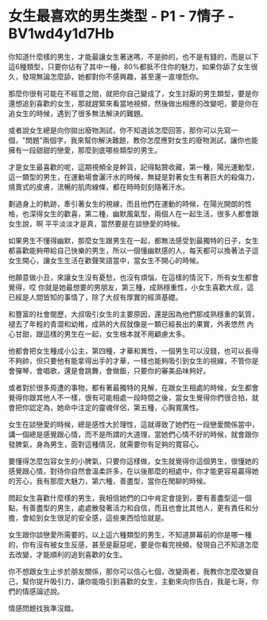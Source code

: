 # 女生最喜欢的男生类型 - P1 - 7情子 - BV1wd4y1d7Hb

你知道什麼樣的男生，才能最讓女生著迷嗎，不是帥的，也不是有錢的，而是以下這6種類型，只要你佔有了其中一種，80%都抵不住你的魅力，如果你舔了女生很久，發現無論怎麼舔，她都對你不感興趣，甚至還一直埋怨你。

那麼你很有可能在不經意之間，就把你自己變成了，女生討厭的男生類型，要是你還想追到喜歡的女生，那就趕緊來看當地視頻，然後做出相應的改變吧，要是你在追女生的時候，遇到了很多無法解決的難題。

或者說女生總是向你拋出廢物測試，你不知道該怎麼回答，那你可以先寫一個，"問題"兩個字，我來幫你解決難題，教你怎麼應對女生的廢物測試，讓你也能擁有一段甜甜的戀愛，那麼到底哪些類型的男生。

才是女生最喜歡的呢，這期視頻全是幹貨，記得點贊收藏，第一種，陽光運動型，這一類型的男生，在運動場會灑汗水的時候，無疑是對著女生有著巨大的殺傷力，燒賣式的皮膚，流暢的肌肉線條，都在時時刻刻隨著汗水。

劃過身上的軌跡，牽引著女生的視線，而且他們在運動的時候，在陽光開朗的性格，也深得女生的歡喜，第二種，幽默風氣型，兩個人在一起生活，很多人都會跟女生說，啊 平平淡淡才是真，當然要是在談戀愛的時候。

如果男生不懂得幽默，那麼女生跟男生在一起，都無法感受到最獨特的日子，女生都喜歡能夠帶給自己快樂的男生，所以一個懂幽默感的人，每天都可以換著法子逗女生開心，讓女生生活在歡聲笑語當中，當女生不開心的時候。

他願意做小丑，來讓女生沒有憂愁，也沒有煩惱，在這樣的情況下，所有女生都會覺得，哎 你就是她最想要的男朋友，第三種，成熟穩重性，小女生喜歡大叔，這已經是人間皆知的事情了，除了大叔有厚實的經濟基礎。

和豐富的社會閱歷，大叔吸引女生的主要原因，還是因為他們那成熟穩重的氣質，褪去了年輕的青澀和幼稚，成熟的大叔就像是一顆已經長出的果實，外表悠然 內心甘甜，跟這樣的男生在一起，女生根本就不用顧慮太多。

他都會把女生種成小公主，第四種，才華和異性，一個男生可以沒錢，也可以長得不夠帥，但只要他有能拿得出手的才華，一樣也能夠吸引到女生的視線，不管你是會彈琴，會唱歌，還是會跳舞，會做飯，只要你的審美品味夠好。

或者對於很多周遭的事物，都有著最獨特的見解，在跟女生相處的時候，女生都會覺得你跟其他人不一樣，很有可能相處一段時間之後，當女生覺得你們很合拍，就會把你認定為，她命中注定的靈魂伴侶，第五種，心胸寬廣性。

女生在談戀愛的時候，總是感性大於理性，這就導致了她們在一段戀愛關係當中，講一個總是感覺跟心情，而不是所謂的大道理，當她們心情不好的時候，就會跟你發脾氣，身為男生，面對這種情況，就需要你有足夠的寬容心。

要懂得怎麼包容女生的小脾氣，只要你這樣做，女生就覺得你這個男生，很懂她的感覺跟心情，對待你自然會溫柔許多，在以後那麼的相處中，你才能更容易贏得她的芳心，我有那麼大魅力，第六種，善盡型，當你在閒聊的時候。

問起女生喜歡什麼樣的男生，我相信她們的口中肯定會提到，要有善盡型這一個點，有善盡型的男生，處處散發著活力和自信，而且也會比其他人，更有責任和分擔，會給到女生很足的安全感，這些東西恰恰就是。

女生跟你談戀愛所需要的，以上這六種類型的男生，不知道屏幕前的你是哪一種的，你有沒有被女生反感，甚至是厭惡呢，要是你看完視頻，發現自己不知道怎麼去改變，才能順利的追到喜歡的女生。

你不想跟女生止步於朋友關係，那你可以信心七個，改變兩者，我教你怎麼改變自己，幫你提升吸引力，讓你能吸引到喜歡的女生，主動來向你告白，我是七哥，你們的情感論述說。

情感問題找我準沒錯。